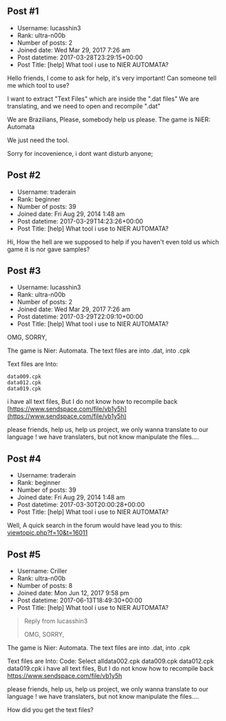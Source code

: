 ## Post #1
- Username: lucasshin3
- Rank: ultra-n00b
- Number of posts: 2
- Joined date: Wed Mar 29, 2017 7:26 am
- Post datetime: 2017-03-28T23:29:15+00:00
- Post Title: [help] What tool i use to NIER AUTOMATA?

Hello friends,
I come to ask for help, it's very important!
Can someone tell me which tool to use?

I want to extract "Text Files" which are inside the ".dat files"
We are translating, and we need to open and recompile ".dat"

We are Brazilians,
Please, somebody help us please.
The game is NiER: Automata

We just need the tool.



Sorry for incovenience, i dont want disturb anyone;
## Post #2
- Username: traderain
- Rank: beginner
- Number of posts: 39
- Joined date: Fri Aug 29, 2014 1:48 am
- Post datetime: 2017-03-29T14:23:26+00:00
- Post Title: [help] What tool i use to NIER AUTOMATA?

Hi,
How the hell are we supposed to help if you haven't even told us which game it is nor gave samples?
## Post #3
- Username: lucasshin3
- Rank: ultra-n00b
- Number of posts: 2
- Joined date: Wed Mar 29, 2017 7:26 am
- Post datetime: 2017-03-29T22:09:10+00:00
- Post Title: [help] What tool i use to NIER AUTOMATA?

OMG, SORRY, 

The game is Nier: Automata.
The text files are into .dat, into .cpk

Text files are Into:

```
data009.cpk
data012.cpk
data019.cpk
```

i have all text files, But I do not know how to recompile back
[https://www.sendspace.com/file/vb1y5h](https://www.sendspace.com/file/vb1y5h)

please friends, help us, help us project, we only wanna translate to our language !
we have translaters, but not know manipulate the files....
## Post #4
- Username: traderain
- Rank: beginner
- Number of posts: 39
- Joined date: Fri Aug 29, 2014 1:48 am
- Post datetime: 2017-03-30T20:00:28+00:00
- Post Title: [help] What tool i use to NIER AUTOMATA?

Well,
A quick search in the forum would have lead you to this: [viewtopic.php?f=10&t=16011](http://forum.xentax.com/viewtopic.php?f=10&t=16011)
## Post #5
- Username: Criller
- Rank: ultra-n00b
- Number of posts: 8
- Joined date: Mon Jun 12, 2017 9:58 pm
- Post datetime: 2017-06-13T18:49:30+00:00
- Post Title: [help] What tool i use to NIER AUTOMATA?

> Reply from lucasshin3
>
> OMG, SORRY, 

The game is Nier: Automata.
The text files are into .dat, into .cpk

Text files are Into:
Code: Select alldata002.cpk
data009.cpk
data012.cpk
data019.cpk
i have all text files, But I do not know how to recompile back
https://www.sendspace.com/file/vb1y5h

please friends, help us, help us project, we only wanna translate to our language !
we have translaters, but not know manipulate the files....

How did you get the text files?
